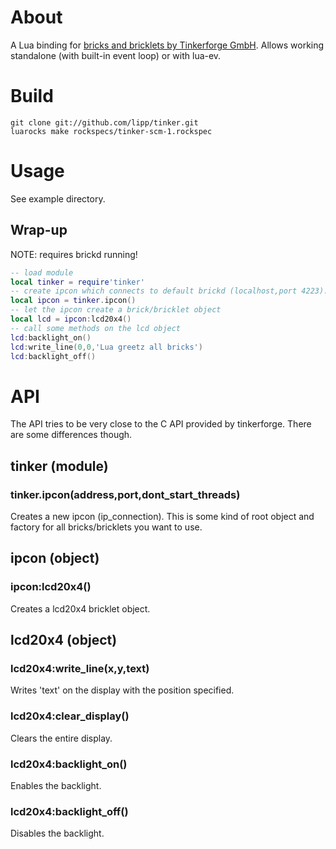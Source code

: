 # About

A Lua binding for [bricks and bricklets by Tinkerforge
GmbH](http://www.tinkerforge.com/). Allows working standalone (with
built-in event loop) or with lua-ev.

# Build

```shell 
git clone git://github.com/lipp/tinker.git
luarocks make rockspecs/tinker-scm-1.rockspec 
```

# Usage

See example directory.


## Wrap-up

NOTE: requires brickd running!

```lua
-- load module
local tinker = require'tinker'
-- create ipcon which connects to default brickd (localhost,port 4223).
local ipcon = tinker.ipcon()
-- let the ipcon create a brick/bricklet object
local lcd = ipcon:lcd20x4()
-- call some methods on the lcd object
lcd:backlight_on()
lcd:write_line(0,0,'Lua greetz all bricks')
lcd:backlight_off()
```

# API

The API tries to be very close to the C API provided by
tinkerforge. There are some differences though. 

## tinker (module)

### tinker.ipcon(address,port,dont_start_threads)

Creates a new ipcon (ip_connection). This is some kind of root object
and factory for all bricks/bricklets you want to use.

## ipcon (object)

### ipcon:lcd20x4()

Creates a lcd20x4 bricklet object.

## lcd20x4 (object)

### lcd20x4:write_line(x,y,text)

Writes 'text' on the display with the position specified.

### lcd20x4:clear_display()

Clears the entire display.

### lcd20x4:backlight_on()

Enables the backlight.

### lcd20x4:backlight_off()

Disables the backlight.

